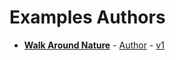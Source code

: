 # **Examples Authors**

- [**Walk Around Nature**](game.js) - [Author](https://youtube.com) - [v1](../PE-v1/)